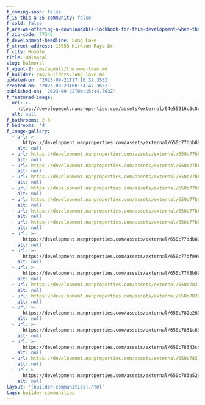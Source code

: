 ```yaml
---
f_coming-soon: false
f_is-this-a-55-community: false
f_sold: false
f_are-we-offering-a-downloadable-lookbook-for-this-development-when-they-submit-their-contact-info: false
f_zip-code: 77346
f_development-headline: Long Lake
f_street-address: 15658 Kirkton Raye Dr
f_city: Humble
title: Balmoral
slug: balmoral
f_agent-2: cms/agents/the-omg-team.md
f_builder: cms/builders/long-lake.md
updated-on: '2023-09-21T17:10:32.355Z'
created-on: '2023-08-23T00:54:47.365Z'
published-on: '2023-09-22T00:15:44.793Z'
f_featured-image:
  url: >-
    https://development.nanproperties.com/assets/external/64e55916c3c8c335efc19914_new-homes-community-balmoral-humble-tx.webp
  alt: null
f_bathrooms: 2-3
f_bedrooms: '4'
f_image-gallery:
  - url: >-
      https://development.nanproperties.com/assets/external/650c77bbb8941a5b212bb507_1-web-or-mls-dsc00193-edit-edit.jpg
    alt: null
  - url: https://development.nanproperties.com/assets/external/650c77bb0c6d68f9c1ad0d17_2-web-or-mls-dsc00178-edit.jpg
    alt: null
  - url: https://development.nanproperties.com/assets/external/650c77bb9600a8af3e53798e_3-web-or-mls-dsc00168-edit.jpg
    alt: null
  - url: https://development.nanproperties.com/assets/external/650c77bbb0df1dcbae37da7d_4-web-or-mls-dsc09542.jpg
    alt: null
  - url: https://development.nanproperties.com/assets/external/650c77bb0c23720b585ecb31_9-web-or-mls-dsc09652_vs.jpg
    alt: null
  - url: https://development.nanproperties.com/assets/external/650c77bb8fd66af407abead2_12-web-or-mls-dsc09712.jpg
    alt: null
  - url: https://development.nanproperties.com/assets/external/650c77bb8ee6558ccd123b6f_15-web-or-mls-dsc09752.jpg
    alt: null
  - url: https://development.nanproperties.com/assets/external/650c77bba2ae43d02f0a5b17_17-web-or-mls-dsc09777.jpg
    alt: null
  - url: >-
      https://development.nanproperties.com/assets/external/650c77ddb8941a5b212bc8c8_2-web-or-mls-dsc08057-edit-3201.jpg
    alt: null
  - url: >-
      https://development.nanproperties.com/assets/external/650c77df098637165fe871de_1-web-or-mls-dsc08062-edit-edit201.jpg
    alt: null
  - url: >-
      https://development.nanproperties.com/assets/external/650c77f8b8941a5b212bd1a4_7-web-or-mls-dsc08142-edit201.jpg
    alt: null
  - url: https://development.nanproperties.com/assets/external/650c78273cc22adfb7152fb4_10-web-or-mls-dsc08192201.jpg
    alt: null
  - url: https://development.nanproperties.com/assets/external/650c782ce7b2138535c650b2_13-web-or-mls-dsc08200_vs201.jpg
    alt: null
  - url: >-
      https://development.nanproperties.com/assets/external/650c782e263d98de00bed9c6_14-web-or-mls-dsc08227-edit201.jpg
    alt: null
  - url: >-
      https://development.nanproperties.com/assets/external/650c7831c63d1b5201743628_15-web-or-mls-dsc08237-edit201.jpg
    alt: null
  - url: >-
      https://development.nanproperties.com/assets/external/650c78343cc22adfb7153e88_16-web-or-mls-12-print-dsc03633201.jpg
    alt: null
  - url: https://development.nanproperties.com/assets/external/650c78372ca34559a1affc44_18-web-or-mls-dsc08257201.jpg
    alt: null
  - url: >-
      https://development.nanproperties.com/assets/external/650c783a5292f1669e408785_20-web-or-mls-dsc08272-edit201.jpg
    alt: null
layout: '[builder-communities].html'
tags: builder-communities
---
```



